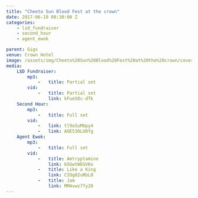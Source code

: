 ```yaml
---
title: "Cheeto Sun Blood Fest at the crown"
date: 2017-06-10 08:30:00 Z
categories:
    - lzd_fundraiser
    - second_hour
    - agent_ewok

parent: Gigs
venue: Crown Hotel
image: /assets/img/Cheeto%20Sun%20Blood%20Fest%20at%20the%20crown/cover.jpg
media:
    L$D Fundraiser:
        mp3:
            -   title: Partial set
        vid:
            -   title: Partial set
                link: kFueSOc-dTk
    Second Hour:
        mp3:
            -   title: Full set
        vid:
            -   link: tl9oSuMUpy4
            -   link: AOE53OLU0fg
    Agent Ewok:
        mp3:
            -   title: Full set
        vid:
            -   title: Amtryptamine
                link: b5GwtWEGVKo
            -   title: Like a King
                link: CIOg82uRbL0
            -   title: Jam
                link: MM4vwz7fy20
---
```


